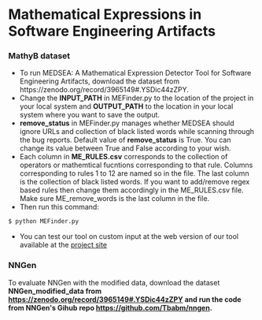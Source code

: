 # Mathematical Expressions in Software Engineering Artifacts
### MathyB dataset
<ul>
<li>To run MEDSEA: A Mathematical Expression Detector Tool for Software Engineering Artifacts, download the dataset from https://zenodo.org/record/3965149#.YSDic44zZPY. </li>
<li>Change the <b>INPUT_PATH</b> in MEFinder.py to the location of the project in your local system and <b>OUTPUT_PATH</b> to the location in your local system where you want to save the output. </li>
 <li><b>remove_status</b> in MEFinder.py manages whether MEDSEA should ignore URLs and collection of black listed words while scanning through the bug reports. Default value of <b>remove_status</b> is True. You can change its value between True and False according to your wish.</li>
 <li> Each column in <b>ME_RULES.csv</b> corresponds to the collection of operators or mathemtical fucntions corresponding to that rule. Columns corresponding to rules 1 to 12 are named so in the file. The last column is the collection of black listed words. If you want to add/remove regex based rules then change them accordingly in the ME_RULES.csv file. Make sure ME_remove_words is the last column in the file. </li>
<li>Then run this command:</li>
</ul>

```python
$ python MEFinder.py
```
<ul>
<li> You can test our tool on custom input at the web version of our tool available at the <a href="https://share.streamlit.io/mathyb/mathyb_dataset/main/MEFinder.py">project site</a></li></ul>

### NNGen
To evaluate NNGen with the modified data, download the dataset <b>NNGen_modified_data<b> from https://zenodo.org/record/3965149#.YSDic44zZPY and run the code from NNGen's Gihub repo https://github.com/Tbabm/nngen.
